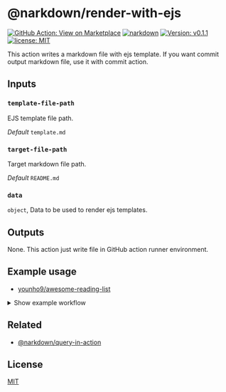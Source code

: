 # @narkdown/render-with-ejs

[![GitHub Action: View on Marketplace](https://img.shields.io/badge/GitHub%20Action-View_on_Marketplace-blue?logo=github)](https://github.com/marketplace/actions/narkdown-render-with-ejs)
[![narkdown](https://github.com/younho9/awesome-reading-list/actions/workflows/narkdown.yml/badge.svg?branch=main&event=schedule)](https://github.com/younho9/awesome-reading-list/actions/workflows/narkdown.yml)
[![Version: v0.1.1](https://img.shields.io/badge/Version-v0.1.1-green)](https://github.com/younho9/notion2github/releases/tag/v0.1.1)
[![license: MIT](https://img.shields.io/badge/license-MIT-green.svg)](./LICENSE)

This action writes a markdown file with ejs template. If you want commit output markdown file, use it with commit action.

## Inputs

### `template-file-path`

EJS template file path.

_Default_ `template.md`

### `target-file-path`

Target markdown file path.

_Default_ `README.md`

### `data`

`object`, Data to be used to render ejs templates.

## Outputs

None. This action just write file in GitHub action runner environment.

## Example usage

- [younho9/awesome-reading-list](https://github.com/younho9/awesome-reading-list/blob/main/.github/workflows/narkdown.yml)

<details>
  <summary>Show example workflow</summary>

```yaml
name: narkdown

on:
  schedule:
    - cron: 0 0 * * * # KST 9:00 AM on everyday
  push:
    branches:
      - ci/**
  workflow_dispatch: {}

jobs:
  narkdown:
    name: narkdown
    runs-on: ubuntu-latest
    steps:
      - uses: actions/checkout@v2
      - uses: actions/setup-node@v2

      - id: narkdown-query
        uses: narkdown/query-in-action@v0.3.1
        with:
          database-id: ${{ secrets.DATABASE_ID }}
          notion-api-key: ${{ secrets.NOTION_KEY }}

      - id: create-ejs-data
        uses: actions/github-script@v5
        env:
          rows: ${{ steps.narkdown-query.outputs.rows }}
        with:
          script: |
            const today = new Date();
            const rows = JSON.parse(process.env.rows);
            const categories = [...new Set(rows.map((content) => content.Category))];
            const categorizedLists = categories.map((category) =>
              rows.filter((article) => category === article.Category),
            )

            return {
              date: `${today.getFullYear()}--${today.getMonth() + 1}--${today.getDate()}`,
              count: Object.keys(rows).length,
              categories,
              categorizedLists
            }

      - uses: narkdown/render-with-ejs@v0.1.1
        with:
          template-file-path: template.md
          target-file-path: README.md
          data: ${{ steps.create-ejs-data.outputs.result }}

      - uses: EndBug/add-and-commit@v7
        with:
          message: 'docs: updated by narkdown'
          default_author: github_actions

```

</details>

## Related

- [@narkdown/query-in-action](https://github.com/narkdown/query-in-action)

## License

[MIT](LICENSE)
